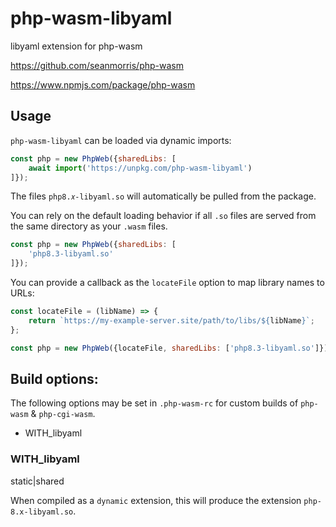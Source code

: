 # php-wasm-libyaml

libyaml extension for php-wasm

https://github.com/seanmorris/php-wasm

https://www.npmjs.com/package/php-wasm

## Usage

`php-wasm-libyaml` can be loaded via dynamic imports:

```javascript
const php = new PhpWeb({sharedLibs: [
	await import('https://unpkg.com/php-wasm-libyaml')
]});
```

The files `php8.𝑥-libyaml.so` will automatically be pulled from the package.

You can rely on the default loading behavior if all `.so` files are served from the same directory as your `.wasm` files.

```javascript
const php = new PhpWeb({sharedLibs: [
	'php8.3-libyaml.so'
]});
```

You can provide a callback as the `locateFile` option to map library names to URLs:

```javascript
const locateFile = (libName) => {
	return `https://my-example-server.site/path/to/libs/${libName}`;
};

const php = new PhpWeb({locateFile, sharedLibs: ['php8.3-libyaml.so']});
```

## Build options:

The following options may be set in `.php-wasm-rc` for custom builds of `php-wasm` & `php-cgi-wasm`.

* WITH_libyaml

### WITH_libyaml

static|shared

When compiled as a `dynamic` extension, this will produce the extension `php-8.x-libyaml.so`.
